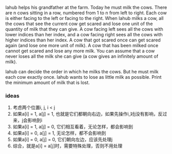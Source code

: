 Iahub helps his grandfather at the farm. Today he must milk the cows. There are n cows sitting in a row, numbered from 1
to n from left to right. Each cow is either facing to the left or facing to the right. When Iahub milks a cow, all the
cows that see the current cow get scared and lose one unit of the quantity of milk that they can give. A cow facing left
sees all the cows with lower indices than her index, and a cow facing right sees all the cows with higher indices than
her index. A cow that got scared once can get scared again (and lose one more unit of milk). A cow that has been milked
once cannot get scared and lose any more milk. You can assume that a cow never loses all the milk she can give (a cow
gives an infinitely amount of milk).

Iahub can decide the order in which he milks the cows. But he must milk each cow exactly once. Iahub wants to lose as
little milk as possible. Print the minimum amount of milk that is lost.

### ideas

1. 考虑两个位置i, j, i < j
2. 如果a[i] = 1, a[j] = 1, 也就是它们都朝向右边，如果先操作i,对j没有影响，反过来，j会影响到i
3. 如果a[i] = 1, a[j] = 0, 它们相互看着，无论怎样，都会影响到
4. 如果a[i] = 0, a[j] = 1, 无论怎样，都不会影响到
5. 如果a[i] = 0, a[j] = 0, 它们朝向左边，应该先处理j
6. 综合，就是a[i] = a[j]时，需要特殊处理，否则不用处理